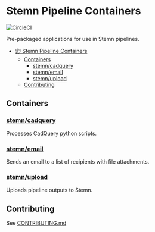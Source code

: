 # Stemn Pipeline Containers

[![CircleCI](https://circleci.com/gh/stemn/stemn-pipeline-containers/tree/master.svg?style=svg&circle-token=882a992e43cc79230b4c60a7f065e293f08451f2)](https://circleci.com/gh/stemn/stemn-pipeline-containers/tree/master)

Pre-packaged applications for use in Stemn pipelines.

- [📦 Stemn Pipeline Containers](#%F0%9F%93%A6-stemn-pipeline-containers)
  - [Containers](#containers)
    - [stemn/cadquery](#stemncadquery)
    - [stemn/email](#stemnemail)
    - [stemn/upload](#stemnupload)
  - [Contributing](#contributing)

## Containers

### [stemn/cadquery](cadquery)

Processes CadQuery python scripts.

### [stemn/email](email)

Sends an email to a list of recipients with file attachments.

### [stemn/upload](upload)

Uploads pipeline outputs to Stemn.

## Contributing

See [CONTRIBUTING.md](CONTRIBUTING.md)
